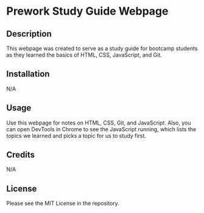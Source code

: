 # Prework Study Guide Webpage

## Description

This webpage was created to serve as a study guide for bootcamp students as they learned the basics of HTML, CSS, JavaScript, and Git.

## Installation

N/A

## Usage

Use this webpage for notes on HTML, CSS, Git, and JavaScript. Also, you can open DevTools in Chrome to see the JavaScript running, which lists the topics we learned and picks a topic for us to study first. 

## Credits

N/A

## License

Please see the MIT License in the repository. 